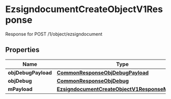 

# EzsigndocumentCreateObjectV1Response

Response for POST /1/object/ezsigndocument

## Properties

| Name | Type | Description | Notes |
|------------ | ------------- | ------------- | -------------|
|**objDebugPayload** | [**CommonResponseObjDebugPayload**](CommonResponseObjDebugPayload.md) |  |  |
|**objDebug** | [**CommonResponseObjDebug**](CommonResponseObjDebug.md) |  |  [optional] |
|**mPayload** | [**EzsigndocumentCreateObjectV1ResponseMPayload**](EzsigndocumentCreateObjectV1ResponseMPayload.md) |  |  |



